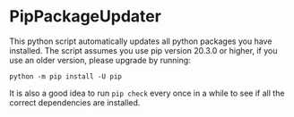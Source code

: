 # PipPackageUpdater

This python script automatically updates all python packages you have installed. The script assumes you use pip version 20.3.0 or higher, if you use an older version, please upgrade by running:
```
python -m pip install -U pip
```
It is also a good idea to run `pip check` every once in a while to see if all the correct dependencies are installed. 
